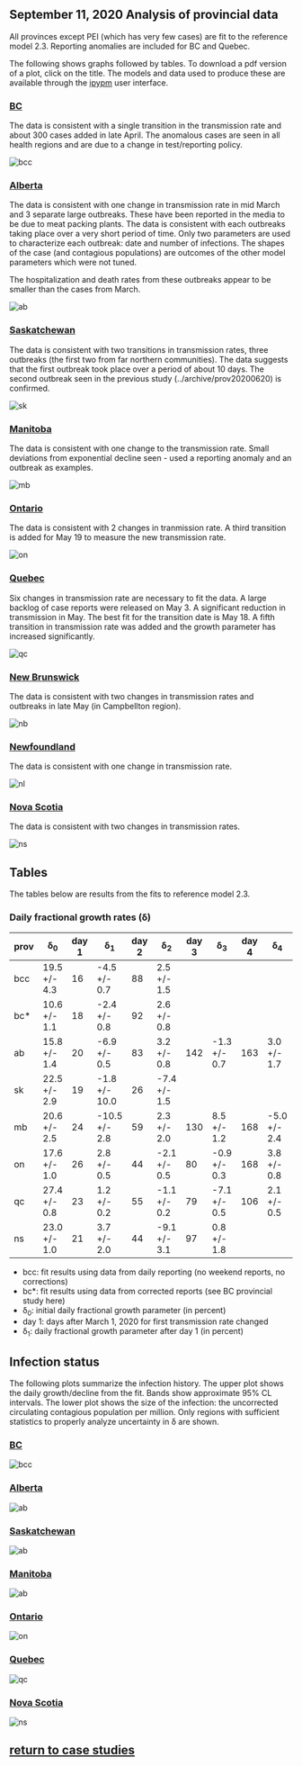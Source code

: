 ## September 11, 2020 Analysis of provincial data

All provinces except PEI (which has very few cases) are fit to the reference model 2.3.
Reporting anomalies are included for BC and Quebec.

The following shows graphs followed by tables.
To download a pdf version of a plot, click on the title.
The models and data used to produce these
are available through the [ipypm](../../ipypm) user interface.

### [BC](img/bcc_2_3_0911.pdf)

The data is consistent with a single transition in the transmission rate and about 300 cases
added in late April. The anomalous cases are seen in all health regions and are
due to a change in test/reporting policy.

![bcc](img/bcc_2_3_0911.png)

### [Alberta](img/ab_2_3_0911.pdf)

The data is consistent with one change in transmission rate in mid March and 3 separate
large outbreaks. These have been reported in the media to be due to meat packing plants.
The data is consistent with each outbreaks taking place over a very short period of time.
Only two parameters are used to characterize each outbreak: date and number of infections.
The shapes of the case (and contagious populations) are outcomes of the other model parameters
which were not tuned.

The hospitalization and death rates from these outbreaks appear to be smaller than the
cases from March.

![ab](img/ab_2_3_0911.png)

### [Saskatchewan](img/sk_2_3_0911.pdf)

The data is consistent with two transitions in transmission rates, three outbreaks
(the first two from far northern communities).
The data suggests that the first outbreak took place over a period of about 10 days.
The second outbreak seen in the previous study (../archive/prov20200620) is confirmed.

![sk](img/sk_2_3_0911.png)

### [Manitoba](img/mb_2_3_0911.pdf)

The data is consistent with one change to the transmission rate.
Small deviations from exponential decline seen - used a reporting anomaly and an outbreak as
examples.

![mb](img/mb_2_3_0911.png)

### [Ontario](img/on_2_3_0911.pdf)

The data is consistent with 2 changes in tranmission rate. A third transition is added for May 19
to measure the new transmission rate.

![on](img/on_2_3_0911.png)

### [Quebec](img/qc_2_3_0911.pdf)

Six changes in transmission rate are necessary to fit the data.
A large backlog of case reports were released on May 3.
A significant reduction in transmission in May.
The best fit for the transition date is May 18.
A fifth transition in transmission rate was added and
the growth parameter has increased significantly.

![qc](img/qc_2_3_0911.png)

### [New Brunswick](img/nb_2_3_0911.pdf)

The data is consistent with two changes in transmission rates and
outbreaks in late May (in Campbellton region).

![nb](img/nb_2_3_0911.png)

### [Newfoundland](img/nl_2_3_0911.pdf)

The data is consistent with one change in transmission rate.

![nl](img/nl_2_3_0911.png)

### [Nova Scotia](img/ns_2_3_0911.pdf)

The data is consistent with two changes in transmission rates.

![ns](img/ns_2_3_0911.png)

## Tables

The tables below are results from the fits to reference model 2.3.

### Daily fractional growth rates (&delta;)

prov| &delta;<sub>0</sub> | day 1 | &delta;<sub>1</sub> | day 2 | &delta;<sub>2</sub> | day 3 | &delta;<sub>3</sub> | day 4 | &delta;<sub>4</sub> | day 5 | &delta;<sub>5</sub> 
---|---|---|---|---|---|---|---|---|---|---|---
bcc|19.5 +/- 4.3|16|-4.5 +/- 0.7|88|2.5 +/- 1.5
bc*|10.6 +/- 1.1|18|-2.4 +/- 0.8|92|2.6 +/- 0.8
ab|15.8 +/- 1.4|20|-6.9 +/- 0.5|83|3.2 +/- 0.8|142|-1.3 +/- 0.7|163|3.0 +/- 1.7
sk|22.5 +/- 2.9|19|-1.8 +/- 10.0|26|-7.4 +/- 1.5
mb|20.6 +/- 2.5|24|-10.5 +/- 2.8|59|2.3 +/- 2.0|130|8.5 +/- 1.2|168|-5.0 +/- 2.4
on|17.6 +/- 1.0|26|2.8 +/- 0.5|44|-2.1 +/- 0.5|80|-0.9 +/- 0.3|168|3.8 +/- 0.8
qc|27.4 +/- 0.8|23|1.2 +/- 0.2|55|-1.1 +/- 0.2|79|-7.1 +/- 0.5|106|2.1 +/- 0.5|143|-2.4 +/- 0.4|170|6.5 +/- 1.3
ns|23.0 +/- 1.0|21|3.7 +/- 2.0|44|-9.1 +/- 3.1|97|0.8 +/- 1.8

* bcc: fit results using data from daily reporting (no weekend reports, no corrections)
* bc*: fit results using data from corrected reports (see BC provincial study here)
* &delta;<sub>0</sub>: initial daily fractional growth parameter (in percent)
* day 1: days after March 1, 2020 for first transmission rate changed
* &delta;<sub>1</sub>: daily fractional growth parameter after day 1 (in percent)

## Infection status

The following plots summarize the infection history.
The upper plot shows the daily growth/decline from the fit. Bands show approximate 95% CL intervals.
The lower plot shows the size of the infection: the uncorrected circulating contagious population per
million.
Only regions with sufficient statistics to properly analyze uncertainty in &delta; are shown.


### [BC](img/bcc-summary.pdf)

![bcc](img/bcc-summary.png)

### [Alberta](img/ab-summary.pdf)

![ab](img/ab-summary.png)

### [Saskatchewan](img/sk-summary.pdf)

![ab](img/sk-summary.png)

### [Manitoba](img/mb-summary.pdf)

![ab](img/mb-summary.png)

### [Ontario](img/on-summary.pdf)

![on](img/on-summary.png)

### [Quebec](img/qc-summary.pdf)

![qc](img/qc-summary.png)

### [Nova Scotia](img/ns-summary.pdf)

![ns](img/ns-summary.png)


## [return to case studies](../index.md)

